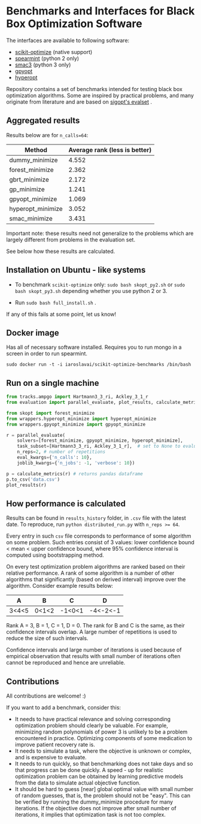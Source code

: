# Benchmarks and Interfaces for Black Box Optimization Software

The interfaces are available to following software:

* [scikit-optimize](https://github.com/scikit-optimize/scikit-optimize/) (native support)
* [spearmint](https://github.com/HIPS/Spearmint) (python 2 only)
* [smac3](https://github.com/automl/SMAC3) (python 3 only)
* [gpyopt](https://github.com/SheffieldML/GPyOpt)
* [hyperopt](https://github.com/hyperopt/hyperopt)

Repository contains a set of benchmarks intended for testing black
box optimization algorithms. Some are inspired by practical problems,
and many originate from literature and are based on [sigopt's evalset](https://github.com/sigopt/evalset) .


## Aggregated results

Results below are for `n_calls=64`:

|Method|Average rank (less is better)|
|------|------------|
dummy_minimize | 4.552
forest_minimize | 2.362
gbrt_minimize | 2.172
gp_minimize | 1.241
gpyopt_minimize | 1.069
hyperopt_minimize | 3.052
smac_minimize | 3.431

Important note: these results need not generalize to the problems which
are largely different from problems in the evaluation set.

See below how these results are calculated.

## Installation on Ubuntu - like systems ##

* To benchmark `scikit-optimize` only: `sudo bash skopt_py2.sh` or
`sudo bash skopt_py3.sh` depending whether you use python 2 or 3.

* Run `sudo bash full_install.sh` .

If any of this fails at some point, let us know!


## Docker image ##

Has all of necessary software installed. Requires you to run mongo in
a screen in order to run spearmint.

```
sudo docker run -t -i iaroslavai/scikit-optimize-benchmarks /bin/bash
```

## Run on a single machine ##

```python
from tracks.ampgo import Hartmann3_3_ri, Ackley_3_1_r
from evaluation import parallel_evaluate, plot_results, calculate_metrics

from skopt import forest_minimize
from wrappers.hyperopt_minimize import hyperopt_minimize
from wrappers.gpyopt_minimize import gpyopt_minimize

r = parallel_evaluate(
    solvers=[forest_minimize, gpyopt_minimize, hyperopt_minimize],
    task_subset=[Hartmann3_3_ri, Ackley_3_1_r],  # set to None to evaluate on all tasks
    n_reps=2, # number of repetitions
    eval_kwargs={'n_calls': 10},
    joblib_kwargs={'n_jobs': -1, 'verbose': 10})

p = calculate_metrics(r) # returns pandas dataframe
p.to_csv('data.csv')
plot_results(r)
```



## How performance is calculated

Results can be found in `results_history` folder, in `.csv` file
 with the latest date. To reproduce, run `python distributed_run.py`
 with `n_reps >= 64`.

Every entry in such `csv` file corresponds to performance of some
algorithm on some problem. Such entries consist of 3 values:
lower confidence bound < mean < upper confidence bound,
where 95% confidence interval is computed using bootstrapping method.

On every test optimization problem algorithms are ranked based on their
relative performance. A rank of some algorithm is a number of other
algorithms that significantly (based on derived interval) improve over
the algorithm. Consider example results below:

| A | B | C | D |
|---|---|---|---|
3<4<5|0<1<2|-1<0<1|-4<-2<-1|

Rank A = 3, B = 1, C = 1, D = 0. The rank for B and C is the same, as their
confidence intervals overlap. A large number of repetitions is used
to reduce the size of such intervals.

Confidence intervals and large number of iterations is used because
of empirical observation that results with small number of iterations
often cannot be reproduced and hence are unreliable.

## Contributions

All contributions are welcome! :)

If you want to add a benchmark, consider this:

* It needs to have practical relevance and solving corresponding
optimization problem should clearly be valuable. For example, minimizing
random polynomials of power 3 is unlikely to be a problem encountered in
practice. Optimizing components of some medication to improve patient
recovery rate is.
* It needs to simulate a task, where the objective is unknown or complex,
and is expensive to evaluate.
* It needs to run quickly, so that benchmarking does not take days and
 so that progress can be done quickly. A speed - up for realistic
 optimization problem can be obtained by learning predictive models
 from the data to simulate actual objective function.
* It should be hard to guess [near] global optimal value with small
number of random guesses, that is, the problem should not be "easy".
This can be verified by running the dummy_minimize
procedure for many iterations. If the objective does not improve after
small number of iterations, it implies that optimization task is not
too complex.